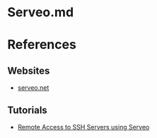 # Serveo.md

# References

## Websites

* [serveo.net](https://serveo.net/)

## Tutorials

* [Remote Access to SSH Servers using Serveo](https://serveo.net/blog/remote-access-to-ssh-servers-using-serveo)
